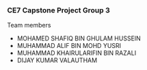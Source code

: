 ### CE7 Capstone Project Group 3

Team members
- MOHAMED SHAFIQ BIN GHULAM HUSSEIN
- MUHAMMAD ALIF BIN MOHD YUSRI
- MUHAMMAD KHAIRULARIFIN BIN RAZALI
- DIJAY KUMAR VALAUTHAM
